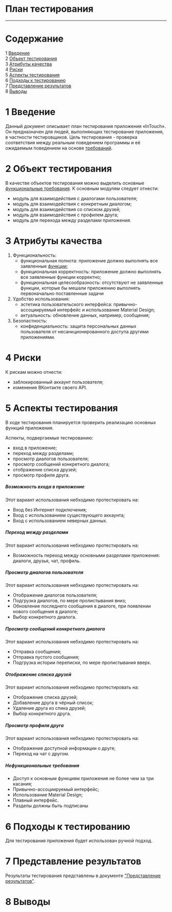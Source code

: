 # План тестирования
---


# Cодержание
1 [Введение](#introduction)  
2 [Объект тестирования](#items)  
3 [Атрибуты качества](#quality)  
4 [Риски](#risk)  
5 [Аспекты тестирования](#features)  
6 [Подходы к тестированию](#approach)  
7 [Представление результатов](#pass)  
8 [Выводы](#conclusion)  

<a name="introduction"/>

# 1 Введение

Данный документ описывает план тестирования приложения «InTouch». Он предназначен для людей, выполняющих тестирование приложения, в частности тестировщиков. Цель тестирования - проверка соответствия между реальным поведением программы и её ожидаемым поведением на основе [требований](../Documents/Requirements/Requirements%20Document.md).

<a name="items"/>

# 2 Объект тестирования

В качестве объектов тестирования можно выделить основные [функциональные требования](../Documents/Requirements/Requirements%20Document.md). К основным модулям следует отнести: 
* модуль для взаимодействия с диалогами пользователя; 
* модуль для взаимодействия с конкретным диалогом;
* модуль для взаимодействия со списком друзей;
* модуль для взаимодействия с профилем друга;
* модуль для перехода между разделами приложения. 

<a name="quality"/>

# 3 Атрибуты качества

1. Функциональность:
    - функциональная полнота: приложение должно выполнять все заявленные [функции](../Documents/Requirements/Requirements%20Document.md);
    - функциональная корректность: приложение должно выполнять все заявленные функции корректно;
    - функциональная целесообразность: отсутствуют не заявленные функции, которые бы мешали приложению выполнять первоначально поставленные задачи
2. Удобство использования:
    - эстетика пользовательского интерфейса: привычно-ассоциируемый интерфейс и использование Material Design;
    - актуальность: обновление данных, например, сообщения;
3. Безопастность:
    - конфиденциальность: защита персональных данных пользователя от несанкционированного доступа другими приложениями.


<a name="risk"/>

# 4 Риски

К рискам можно отнести:  
* заблокированный аккаунт пользователя;
* изменение ВКонтакте своего API.

<a name="features"/>

# 5 Аспекты тестирования

В ходе тестирования планируется проверить реализацию основных функций приложения.

Аспекты, подвергаемые тестированию:  
* вход в приложение;  
* переход между разделами;  
* просмотр диалогов пользователя;
* просмотр сообщений конкретного диалога;
* отображение списка друзей;
* просмотр профиля друга.

##### Возможность входа в приложение
Этот вариант использования небходимо протестировать на:
* Вход без Интернет подключения;
* Вход с использованием существующего аккаунта;
* Вход с использованием неверных данных.

##### Переход между разделами
Этот вариант использования небходимо протестировать на:
* Возможность переход между основными разделами приложения: диалоги, друзья, чат, профиль.

##### Просмотр диалогов пользователя
Этот вариант использования небходимо протестировать на:
* Отображение диалогов пользователя;
* Подгрузка диалогов, по мере пролистывания вниз;
* Обновление последнего сообщения в диалоге, при появлении нового сообщения в диалоге;
* Выбор конкретного диалога.

##### Просмотр сообщений конкретного диалога
Этот вариант использования небходимо протестировать на:
* Отправка сообщения;
* Отправка пустого сообщения;
* Подгрузка истории переписки, по мере пролистывания вверх.

##### Отображение списка друзей
Этот вариант использования небходимо протестировать на:
* Отображение списка друзей;
* Добавление друга в чёрный список;
* Удаление друга из спика друзей;
* Выбор конкретного друга.

##### Просмотр профиля друга
Этот вариант использования небходимо протестировать на:
* Отображение доступной информации о друге;
* Переход на чат с другом.

##### Нефункциональные требования

* Доступ к основным функциям приложения не более чем за три касания;
* Привычно-ассоциируемый интерфейс;
* Использование Material Design;
* Плавный интерфейс.
* Разделы должны быть подписаны

<a name="approach"/>

# 6 Подходы к тестированию

Для тестирования приложения будет использован ручной подход.

<a name="pass"/>

# 7 Представление результатов

Результаты тестирования представлены в документе ["Представление результатов"](../Testing/TestResults.md).

<a name="conclusion"/>

# 8 Выводы
